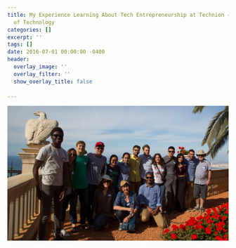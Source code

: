 ```yaml
---
title: My Experience Learning About Tech Entrepreneurship at Technion – Israel Institute
  of Technology
categories: []
excerpt: ''
tags: []
date: 2016-07-01 00:00:00 -0400
header:
  overlay_image: ''
  overlay_filter: ''
  show_overlay_title: false

---
```

![](/assets/images/13346110_10207956251483208_1430060936144571824_o.jpg)